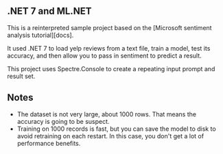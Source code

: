 
## .NET 7 and ML.NET

This is a reinterpreted sample project based on the [Microsoft sentiment analysis tutorial][docs].

It used .NET 7 to load yelp reviews from a text file, train a model, test its accuracy, and then allow you to pass in sentiment to predict a result.

This project uses Spectre.Console to create a repeating input prompt and result set.

## Notes

- The dataset is not very large, about 1000 rows. That means the accuracy is going to be suspect.
- Training on 1000 records is fast, but you can save the model to disk to avoid retraining on each restart. In this case, you don't get a lot of performance benefits.